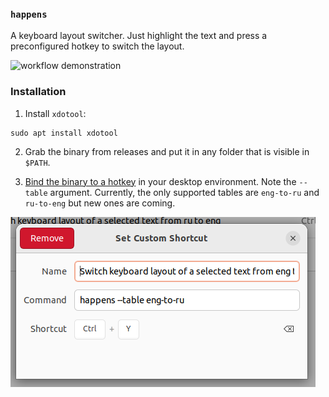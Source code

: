 
### `happens`

A keyboard layout switcher. Just highlight the text and press a preconfigured
hotkey to switch the layout.

<img src="assets/happensdemo.gif" alt="workflow demonstration"/>

### Installation

1. Install `xdotool`:

```
sudo apt install xdotool
```

2. Grab the binary from releases and put it in any folder that is visible in
`$PATH`.

3. [Bind the binary to a hotkey](https://help.ubuntu.com/stable/ubuntu-help/keyboard-shortcuts-set.html.en) in your desktop environment. Note the `--table`
argument. Currently, the only supported tables are `eng-to-ru` and `ru-to-eng`
but new ones are coming.

<img src="assets/hotkey-binding-example.png" alt="workflow demonstration"/>
